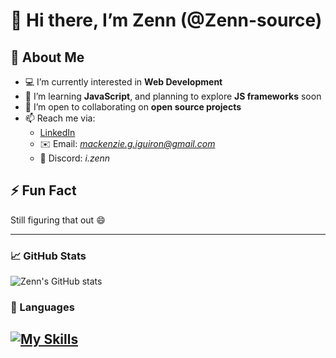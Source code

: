 # 👋 Hi there, I’m Zenn (@Zenn-source)

## 👀 About Me
- 💻 I’m currently interested in **Web Development**
- 🌱 I’m learning **JavaScript**, and planning to explore **JS frameworks** soon
- 🤝 I’m open to collaborating on **open source projects**
- 📫 Reach me via:
  - [LinkedIn](https://www.linkedin.com/in/mackenzie-iguiron-199620329/)
  - ✉️ Email: *mackenzie.g.iguiron@gmail.com*
  - 💬 Discord: *i.zenn*

## ⚡ Fun Fact
Still figuring that out 😄

---

### 📈 GitHub Stats

![Zenn's GitHub stats](https://github-readme-stats.vercel.app/api?username=Zenn-source&theme=tokyonight&show_icons=true)

### 📑 Languages

[![My Skills](https://skillicons.dev/icons?i=js,html,css,git,github,notion)](https://skillicons.dev)
---

